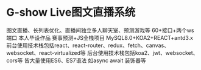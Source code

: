# G-show Live图文直播系统
图文直播、长列表优化、直播间独立多人聊天室、预测游戏等
60+接口+两个ws端口
本人毕设作品
赛事预测+JS全栈项目
MySQL8.0+KOA2+REACT+antd3.x
前台使用技术栈包括react、react-router、redux、fetch、canvas、websocket、react-virtualized等
后台使用技术栈包括koa2、jwt、websocket、cors等
皆大量使用ES6、ES7语法  如async await  装饰器等
